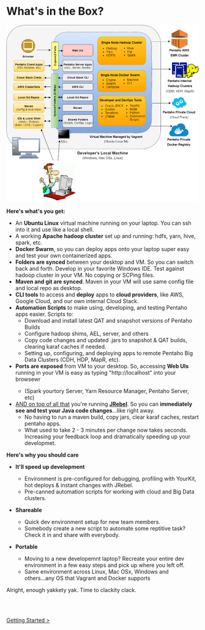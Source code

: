 # What's in the Box?

![Arch Diagram](../pentaho-hadoop-dev-high-level-diagram.png)


**Here's what's you get:**

* An **Ubuntu Linux** virtual machine running on your laptop.  You can ssh into it and use like a local shell.  
* A working **Apache hadoop cluster** set up and running:  hdfs, yarn, hive, spark, etc.
* **Docker Swarm**, so you can deploy apps onto your laptop super easy and test your own containerized apps. 
* **Folders are synced** between your desktop and VM.  So you can switch back and forth.  Develop in your favorite Windows IDE.  Test against hadoop cluster in your VM.  No copying or SCPing files.
* **Maven and git are synced**.  Maven in your VM will use same config file and local repo as desktop. 
* **CLI tools** to access and **deploy** apps to **cloud providers**, like AWS, Google Cloud, and our own internal Cloud Stack.
* **Automation Scripts** to make using, developing, and testing Pentaho apps easier.  Scripts to:
  - Download and install latest QAT and snapshot versions of Pentaho Builds
  - Configure hadoop shims, AEL, server, and others
  - Copy code changes and updated .jars to snapshot & QAT builds, clearing karaf caches if needed.
  - Setting up, configuring, and deploying apps to remote Pentaho Big Data Clusters (CDH, HDP, MapR, etc).
* **Ports are exposed** from VM to your desktop.  So, accessing **Web UIs** running in your VM is easy as typing "http://localhost<port-number>" into your browsewr
  - (Spark yourtory Server, Yarn Resource Manager, Pentaho Server, etc)
* [AND on top of all that](https://www.youtube.com/watch?v=TJoBMayjlUo) you're running **[JRebel](https://zeroturnaround.com/software/jrebel/)**.  So you can **immediately see and test your Java code changes**...like right away.  
  - No having to run a maven build, copy jars, clear karaf caches, restart pentaho apps.  
  - What used to take 2 - 3 minutes per change now takes seconds.  Increasing your feedback loop and dramatically speeding up your developmet.

**Here's why you should care**

* **It'll speed up development**
  - Environment is pre-configured for debugging, profiling with YourKit, hot deploys & instant changes with JRebel.
  - Pre-canned automation scripts for working with cloud and Big Data clusters.

* **Shareable**
  - Quick dev environment setup for new team members. 
  - Somebody create a new script to automate some reptitive task?  Check it in and share with everybody.

* **Portable**
  - Moving to a new developemnt laptop? Recreate your entire dev environment in a few easy steps and pick up where you left off.
  - Same environment across Linux, Mac OSx, Windows and others...any OS that Vagrant and Docker supports


Alright, enough yakkety yak.  Time to clackity clack.  
  
<br>
<br>

[Getting Started >](getting-started.md)

